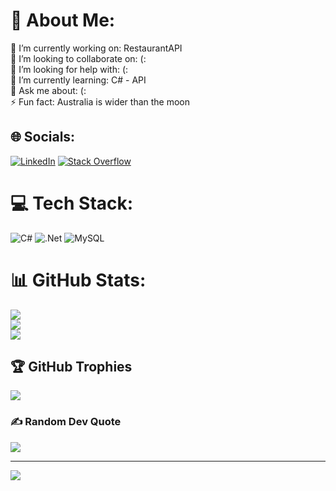 # 💫 About Me:
🔭 I’m currently working on: RestaurantAPI<br>👯 I’m looking to collaborate on: (:<br>🤝 I’m looking for help with: (:<br>🌱 I’m currently learning: C# - API<br>💬 Ask me about: (:<br>⚡ Fun fact: Australia is wider than the moon 


## 🌐 Socials:
[![LinkedIn](https://img.shields.io/badge/LinkedIn-%230077B5.svg?logo=linkedin&logoColor=white)](https://linkedin.com/in/jakub-stasiak-533a1116a) [![Stack Overflow](https://img.shields.io/badge/-Stackoverflow-FE7A16?logo=stack-overflow&logoColor=white)](https://stackoverflow.com/users/20151724) 

# 💻 Tech Stack:
![C#](https://img.shields.io/badge/c%23-%23239120.svg?style=for-the-badge&logo=c-sharp&logoColor=white) ![.Net](https://img.shields.io/badge/.NET-5C2D91?style=for-the-badge&logo=.net&logoColor=white) ![MySQL](https://img.shields.io/badge/mysql-%2300f.svg?style=for-the-badge&logo=mysql&logoColor=white)
# 📊 GitHub Stats:
![](https://github-readme-stats.vercel.app/api?username=PanJakub97&theme=dark&hide_border=false&include_all_commits=false&count_private=true)<br/>
![](https://github-readme-streak-stats.herokuapp.com/?user=PanJakub97&theme=dark&hide_border=false)<br/>
![](https://github-readme-stats.vercel.app/api/top-langs/?username=PanJakub97&theme=dark&hide_border=false&include_all_commits=false&count_private=true&layout=compact)

## 🏆 GitHub Trophies
![](https://github-profile-trophy.vercel.app/?username=PanJakub97&theme=radical&no-frame=false&no-bg=true&margin-w=4)

### ✍️ Random Dev Quote
![](https://quotes-github-readme.vercel.app/api?type=horizontal&theme=radical)

---
[![](https://visitcount.itsvg.in/api?id=PanJakub97&icon=0&color=1)](https://visitcount.itsvg.in)

<!-- Proudly created with GPRM ( https://gprm.itsvg.in ) -->
